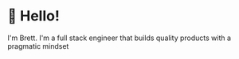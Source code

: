 # 👋 Hello!

I'm Brett. I'm a full stack engineer that builds quality products with a
pragmatic mindset
